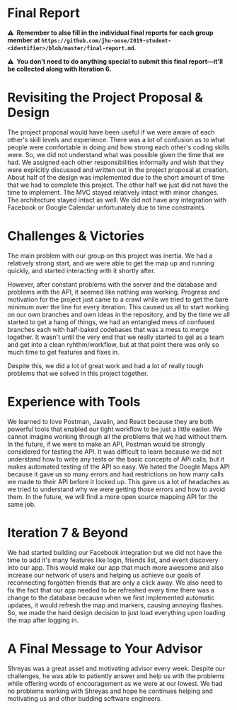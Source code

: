 # Final Report

**⚠️  Remember to also fill in the individual final reports for each group member at `https://github.com/jhu-oose/2019-student-<identifier>/blob/master/final-report.md`.**

**⚠️  You don’t need to do anything special to submit this final report—it’ll be collected along with Iteration 6.**

# Revisiting the Project Proposal & Design

<!--
How did the Project Proposal & Design documents help you develop your project?
What changed in your project since you wrote the initial version of those documents?
-->

The project proposal would have been useful if we were aware of each other's skill levels and experience. There was a lot of confusion as to what people were comfortable in doing and how strong each other's coding skills were. So, we did not understand what was possible given the time that we had. We assigned each other responsibilities informally and wish that they were explicitly discussed and written out in the project proposal at creation. About half of the design was implemented due to the short amount of time that we had to complete this project. The other half we just did not have the time to implement. The MVC stayed relatively intact with minor changes. The architecture stayed intact as well. We did not have any integration with Facebook or Google Calendar unfortunately due to time constraints. 

# Challenges & Victories

The main problem with our group on this project was inertia. We had a relatively strong start, and we were able to get the map up and running quickly, and started interacting with it shortly after.

However, after constant problems with the server and the database and problems with the API, it seemed like nothing was working. Progress and motivation for the project just came to a crawl 
while we tried to get the bare minimum over the line for every iteration. This caused us all to start working on our own branches and own ideas in the repository, and by the time we all started to get
a hang of things, we had an entangled mess of confused branches each with half-baked codebases that was a mess to merge together. It wasn't until the very end that we really started to gel as a team 
and get into a clean ryhthm/workflow, but at that point there was only so much time to get features and fixes in.

Despite this, we did a lot of great work and had a lot of really tough problems that we solved in this project together.

<!--
In software engineering things rarely go as planned: tools don’t work as we expect, deadlines aren’t met, debugging sessions run longer than we hoped for, and so forth.

What were some of the biggest challenges you found when developing your project? How did you overcome them?
-->
# Experience with Tools
We learned to love Postman, Javalin, and React because they are both powerful tools that enabled our tight workflow to be just a little easier. We cannot imagine working through all the problems that we had without them. In the future, if we were to make an API, Postman would be strongly considered for testing the API. It was difficult to learn because we did not understand how to write any tests or the basic concepts of API calls, but it makes automated testing of the API so easy. 
We hated the Google Maps API because it gave us so many errors and had restrictions on how many calls we made to their API before it locked up. This gave us a lot of headaches as we tried to understand why we were getting those errors and how to avoid them. In the future, we will find a more open source mapping API for the same job.
<!--
Which tools did you learn to like? Why?

Which tools did you learn to dislike? Why? And what other tools would you have replaced them with if you were to start all over again?
-->

# Iteration 7 & Beyond
We had started building our Facebook integration but we did not have the time to add it's many features like login, friends list, and event discovery into our app. This would make our app that much more awesome and also increase our network of users and helping us achieve our goals of reconnecting forgotten friends that are only a click away. 
We also need to fix the fact that our app needed to be refreshed every time there was a change to the database because when we first implemented automatic updates, it would refresh the map and markers, causing annoying flashes. So, we made the hard design decision to just load everything upon loading the map after logging in. 
<!--
Where would you take your project from here? What features would you add to make your application even more awesome? How would you prioritize that work?

Update the project board with tasks for a hypothetical Iteration 7.
-->

# A Final Message to Your Advisor
Shreyas was a great asset and motivating advisor every week. Despite our challenges, he was able to patiently answer and help us with the problems while offering words of encouragement as we were at our lowest. We had no problems working with Shreyas and hope he continues helping and motivating us and other budding software engineers. 
<!--
What did you like in working with them?

What do you think they need to improve?

And anything else you’d like to say.
-->

